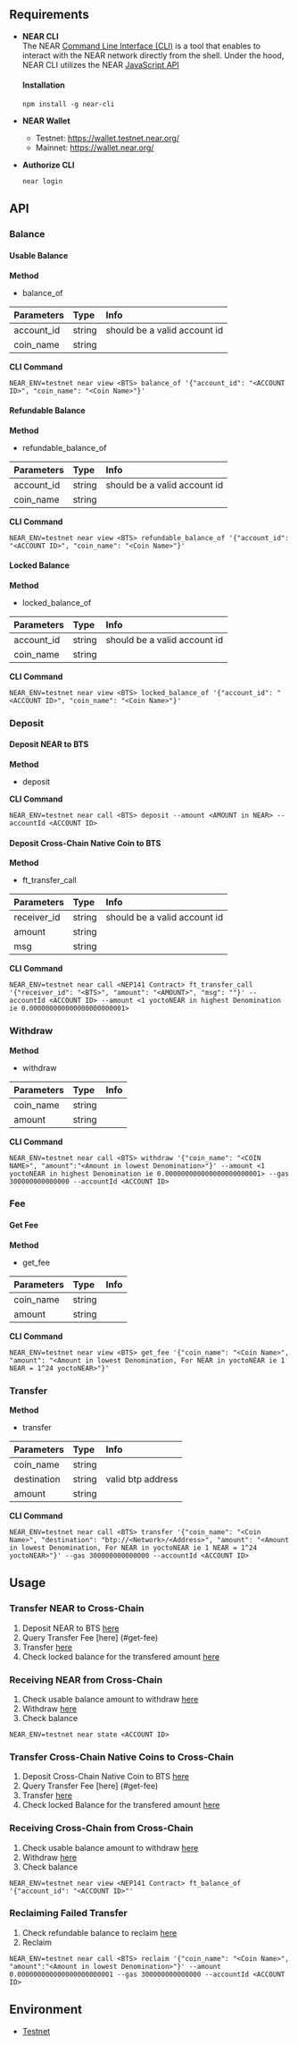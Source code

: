 ## Requirements

* **NEAR CLI**  
    The NEAR [Command Line Interface (CLI)](https://github.com/near/near-cli) is a tool that enables to interact with the NEAR network directly from the shell. Under the hood, NEAR CLI utilizes the NEAR [JavaScript API](https://github.com/near/near-api-js)


    #### Installation
    ```console
    npm install -g near-cli
    ```
* **NEAR Wallet**  
    - Testnet: https://wallet.testnet.near.org/
    - Mainnet: https://wallet.near.org/

* **Authorize CLI**  
    ```console
    near login
    ```
## API

### Balance

#### Usable Balance
**Method** 
- balance_of

| Parameters | Type | Info |
|:---------|:--------|:--------|
| account_id | string | should be a valid account id |
| coin_name | string |  |

**CLI Command** 
```console
NEAR_ENV=testnet near view <BTS> balance_of '{"account_id": "<ACCOUNT ID>", "coin_name": "<Coin Name>"}'
```

#### Refundable Balance
**Method** 
- refundable_balance_of

| Parameters | Type | Info |
|:---------|:--------|:--------|
| account_id | string | should be a valid account id |
| coin_name | string |  |

**CLI Command** 
```console
NEAR_ENV=testnet near view <BTS> refundable_balance_of '{"account_id": "<ACCOUNT ID>", "coin_name": "<Coin Name>"}'
```

#### Locked Balance
**Method** 
- locked_balance_of

| Parameters | Type | Info |
|:---------|:--------|:--------|
| account_id | string | should be a valid account id |
| coin_name | string |  |

**CLI Command** 
```console
NEAR_ENV=testnet near view <BTS> locked_balance_of '{"account_id": "<ACCOUNT ID>", "coin_name": "<Coin Name>"}'
```

### Deposit

#### Deposit NEAR to BTS
**Method** 
- deposit

**CLI Command** 
```console
NEAR_ENV=testnet near call <BTS> deposit --amount <AMOUNT in NEAR> --accountId <ACCOUNT ID>
```
#### Deposit Cross-Chain Native Coin to BTS
**Method** 
- ft_transfer_call

| Parameters | Type | Info |
|:---------|:--------|:--------|
| receiver_id | string | should be a valid account id |
| amount | string |  |
| msg | string |  |

**CLI Command** 
```console
NEAR_ENV=testnet near call <NEP141 Contract> ft_transfer_call '{"receiver_id": "<BTS>", "amount": "<AMOUNT>", "msg": ""}' --accountId <ACCOUNT ID> --amount <1 yoctoNEAR in highest Denomination ie 0.000000000000000000000001>
```

### Withdraw
**Method** 
- withdraw

| Parameters | Type | Info |
|:---------|:--------|:--------|
| coin_name | string |  |
| amount | string |  |

**CLI Command** 
```console
NEAR_ENV=testnet near call <BTS> withdraw '{"coin_name": "<COIN NAME>", "amount":"<Amount in lowest Denomination>"}' --amount <1 yoctoNEAR in highest Denomination ie 0.000000000000000000000001> --gas 300000000000000 --accountId <ACCOUNT ID>
```

### Fee

#### Get Fee
**Method** 
- get_fee

| Parameters | Type | Info |
|:---------|:--------|:--------|
| coin_name | string |  |
| amount | string |  |

**CLI Command** 
```console
NEAR_ENV=testnet near view <BTS> get_fee '{"coin_name": "<Coin Name>", "amount": "<Amount in lowest Denomination, For NEAR in yoctoNEAR ie 1 NEAR = 1^24 yoctoNEAR>"}'
```

### Transfer
**Method** 
- transfer

| Parameters | Type | Info |
|:---------|:--------|:--------|
| coin_name | string |  |
| destination | string | valid btp address |
| amount | string |  |

**CLI Command** 
```console
NEAR_ENV=testnet near call <BTS> transfer '{"coin_name": "<Coin Name>", "destination": "btp://<Network>/<Address>", "amount": "<Amount in lowest Denomination, For NEAR in yoctoNEAR ie 1 NEAR = 1^24 yoctoNEAR>"}' --gas 300000000000000 --accountId <ACCOUNT ID>
```


## Usage

### Transfer NEAR to Cross-Chain 
1. Deposit NEAR to BTS [here](#deposit-near-to-bts)
2. Query Transfer Fee [here] (#get-fee)
3. Transfer [here](#transfer)
4. Check locked balance for the transfered amount [here](#balance)

### Receiving NEAR from Cross-Chain
1. Check usable balance amount to withdraw [here](#balance)
2. Withdraw [here](#withdraw)
3. Check balance
```console
NEAR_ENV=testnet near state <ACCOUNT ID>
```

### Transfer Cross-Chain Native Coins to Cross-Chain 
1. Deposit Cross-Chain Native Coin to BTS [here](#deposit-cross-chain-native-coin-to-bts)
2. Query Transfer Fee [here] (#get-fee)
3. Transfer [here](#transfer)
4. Check locked Balance for the transfered amount [here](#locked-balance)

### Receiving Cross-Chain from Cross-Chain
1. Check usable balance amount to withdraw [here](#usable-balance)
2. Withdraw [here](#withdraw)
3. Check balance
```console
NEAR_ENV=testnet near view <NEP141 Contract> ft_balance_of '{"account_id": "<ACCOUNT ID>"'
```

### Reclaiming Failed Transfer
1. Check refundable balance to reclaim [here](#refundable-balance)
2. Reclaim  
```console
NEAR_ENV=testnet near call <BTS> reclaim '{"coin_name": "<Coin Name>", "amount":"<Amount in lowest Denomination>"}' --amount 0.000000000000000000000001 --gas 300000000000000 --accountId <ACCOUNT ID>
```

## Environment

- [Testnet](./testnet.md)


